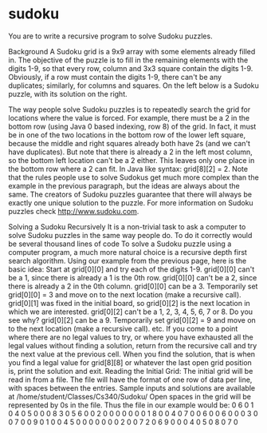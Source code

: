 # sudoku
You are to write a recursive program to solve Sudoku puzzles.

Background
A Sudoku grid is a 9x9 array with some elements already filled in. The objective of the puzzle is to fill
in the remaining elements with the digits 1-9, so that every row, column and 3x3 square contain the
digits 1-9. Obviously, if a row must contain the digits 1-9, there can't be any duplicates; similarly, for
columns and squares. On the left below is a Sudoku puzzle, with its solution on the right.

The way people solve Sudoku puzzles is to repeatedly search the grid for locations where the value is
forced. For example, there must be a 2 in the bottom row (using Java 0 based indexing, row 8) of the
grid. In fact, it must be in one of the two locations in the bottom row of the lower left square, because
the middle and right squares already both have 2s (and we can't have duplicates). But note that there is
already a 2 in the left most column, so the bottom left location can't be a 2 either. This leaves only one
place in the bottom row where a 2 can fit. In Java like syntax: grid[8][2] = 2.
Note that the rules people use to solve Sudokus get much more complex than the example in the
previous paragraph, but the ideas are always about the same. The creators of Sudoku puzzles guarantee
that there will always be exactly one unique solution to the puzzle. For more information on Sudoku
puzzles check http://www.sudoku.com.

Solving a Sudoku Recursively
It is a non-trivial task to ask a computer to solve Sudoku puzzles in the same way people do. To do it
correctly would be several thousand lines of code
To solve a Sudoku puzzle using a computer program, a much more natural choice is a recursive depth
first search algorithm. Using our example from the previous page, here is the basic idea:
Start at
grid[0][0] and try each of the digits 1-9.
grid[0][0] can't be a 1, since there is already a 1 is the 0th row.
grid[0][0] can't be a 2, since there is already a 2 in the 0th column.
grid[0][0] can be a 3.
Temporarily set grid[0][0] = 3 and move on to the next location (make a recursive call).
grid[0][1] was fixed in the initial board, so grid[0][2] is the next location in which we
are interested.
grid[0][2] can't be a 1, 2, 3, 4, 5, 6, 7 or 8. Do you see why?
grid[0][2] can be a 9.
Temporarily set grid[0][2] = 9 and move on to the next location (make a recursive call).
etc.
If you come to a point where there are no legal values to try, or where you have exhausted all the legal
values without finding a solution, return from the recursive call and try the next value at the previous
cell.
When you find the solution, that is when you find a legal value for grid[8][8] or whatever the last open
grid position is, print the solution and exit.
Reading the Initial Grid:
The initial grid will be read in from a file. The file will have the format of one row of data per line,
with spaces between the entries. Sample inputs and solutions are available at
/home/student/Classes/Cs340/Sudoku/ Open spaces in the grid will be represented by 0s in the file.
Thus the file in our example would be:
0 6 0 1 0 4 0 5 0
0 0 8 3 0 5 6 0 0
2 0 0 0 0 0 0 0 1
8 0 0 4 0 7 0 0 6
0 0 6 0 0 0 3 0 0
7 0 0 9 0 1 0 0 4
5 0 0 0 0 0 0 0 2
0 0 7 2 0 6 9 0 0
0 4 0 5 0 8 0 7 0

